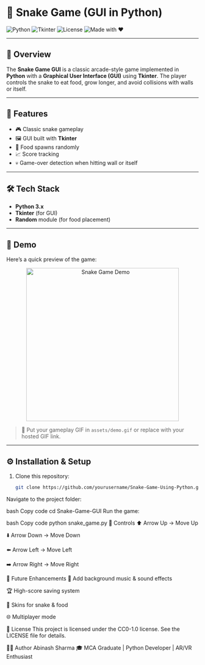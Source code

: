 # 🐍 Snake Game (GUI in Python)

![Python](https://img.shields.io/badge/Python-3.x-blue?logo=python&logoColor=white)
![Tkinter](https://img.shields.io/badge/Library-Tkinter-orange)
![License](https://img.shields.io/badge/License-CC0--1.0-lightgrey)
![Made with ❤️](https://img.shields.io/badge/Made%20with-❤️-ff69b4)

---

## 📌 Overview  
The **Snake Game GUI** is a classic arcade-style game implemented in **Python** with a **Graphical User Interface (GUI)** using **Tkinter**. The player controls the snake to eat food, grow longer, and avoid collisions with walls or itself.  

---

## 🚀 Features  
- 🎮 Classic snake gameplay  
- 🖼️ GUI built with **Tkinter**  
- 🍎 Food spawns randomly  
- 📈 Score tracking  
- 💀 Game-over detection when hitting wall or itself  

---

## 🛠️ Tech Stack  
- **Python 3.x**  
- **Tkinter** (for GUI)  
- **Random** module (for food placement)  

---

## 🎥 Demo  
Here’s a quick preview of the game:  

<p align="center">
  <img src="assets/demo.gif" alt="Snake Game Demo" height="400"/>
</p>

> 📌 Put your gameplay GIF in `assets/demo.gif` or replace with your hosted GIF link.  

---

## ⚙️ Installation & Setup  

1. Clone this repository:  
   ```bash
   git clone https://github.com/yourusername/Snake-Game-Using-Python.git
Navigate to the project folder:

bash
Copy code
cd Snake-Game-GUI
Run the game:

bash
Copy code
python snake_game.py
📌 Controls
⬆️ Arrow Up → Move Up

⬇️ Arrow Down → Move Down

⬅️ Arrow Left → Move Left

➡️ Arrow Right → Move Right

📌 Future Enhancements
🎵 Add background music & sound effects

🏆 High-score saving system

🎨 Skins for snake & food

🌐 Multiplayer mode

📜 License
This project is licensed under the CC0-1.0 license.
See the LICENSE file for details.

👨‍💻 Author
Abinash Sharma
🎓 MCA Graduate | Python Developer | AR/VR Enthusiast
